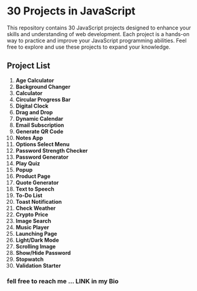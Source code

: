 # 30 Projects in JavaScript

This repository contains 30 JavaScript projects designed to enhance your skills and understanding of web development. Each project is a hands-on way to practice and improve your JavaScript programming abilities. Feel free to explore and use these projects to expand your knowledge.

## Project List

1. **Age Calculator**
2. **Background Changer**
3. **Calculator**
4. **Circular Progress Bar**
5. **Digital Clock**
6. **Drag and Drop**
7. **Dynamic Calendar**
8. **Email Subscription**
9. **Generate QR Code**
10. **Notes App**
11. **Options Select Menu**
12. **Password Strength Checker**
13. **Password Generator**
14. **Play Quiz**
15. **Popup**
16. **Product Page**
17. **Quote Generator**
18. **Text to Speech**
19. **To-Do List**
20. **Toast Notification**
21. **Check Weather**
22. **Crypto Price**
23. **Image Search**
24. **Music Player**
25. **Launching Page**
26. **Light/Dark Mode**
27. **Scrolling Image**
28. **Show/Hide Password**
29. **Stopwatch**
30. **Validation Starter**

### fell free to reach me ... LINK in my Bio


